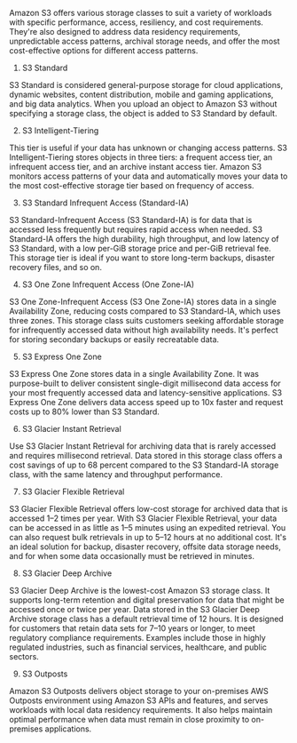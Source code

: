 Amazon S3 offers various storage classes to suit a variety of workloads with specific performance, access, resiliency, and cost requirements. They're also designed to address data residency requirements, unpredictable access patterns, archival storage needs, and offer the most cost-effective options for different access patterns.

1.   S3 Standard

S3 Standard is considered general-purpose storage for cloud applications, dynamic websites, content distribution, mobile and gaming applications, and big data analytics. When you upload an object to Amazon S3 without specifying a storage class, the object is added to S3 Standard by default.

2. S3 Intelligent-Tiering

This tier is useful if your data has unknown or changing access patterns. S3 Intelligent-Tiering stores objects in three tiers: a frequent access tier, an infrequent access tier, and an archive instant access tier. Amazon S3 monitors access patterns of your data and automatically moves your data to the most cost-effective storage tier based on frequency of access.

3. S3 Standard Infrequent Access (Standard-IA)

S3 Standard-Infrequent Access (S3 Standard-IA) is for data that is accessed less frequently but requires rapid access when needed. S3 Standard-IA offers the high durability, high throughput, and low latency of S3 Standard, with a low per-GiB storage price and per-GiB retrieval fee. This storage tier is ideal if you want to store long-term backups, disaster recovery files, and so on.

4.  S3 One Zone Infrequent Access (One Zone-IA)

S3 One Zone-Infrequent Access (S3 One Zone-IA) stores data in a single Availability Zone, reducing costs compared to S3 Standard-IA, which uses three zones. This storage class suits customers seeking affordable storage for infrequently accessed data without high availability needs. It's perfect for storing secondary backups or easily recreatable data.

5. S3 Express One Zone

S3 Express One Zone stores data in a single Availability Zone. It was purpose-built to deliver consistent single-digit millisecond data access for your most frequently accessed data and latency-sensitive applications. S3 Express One Zone delivers data access speed up to 10x faster and request costs up to 80% lower than S3 Standard.

6.   S3 Glacier Instant Retrieval

Use S3 Glacier Instant Retrieval for archiving data that is rarely accessed and requires millisecond retrieval. Data stored in this storage class offers a cost savings of up to 68 percent compared to the S3 Standard-IA storage class, with the same latency and throughput performance.

7. S3 Glacier Flexible Retrieval

S3 Glacier Flexible Retrieval offers low-cost storage for archived data that is accessed 1–2 times per year. With S3 Glacier Flexible Retrieval, your data can be accessed in as little as 1–5 minutes using an expedited retrieval. You can also request bulk retrievals in up to 5–12 hours at no additional cost. It's an ideal solution for backup, disaster recovery, offsite data storage needs, and for when some data occasionally must be retrieved in minutes.

8. S3 Glacier Deep Archive

S3 Glacier Deep Archive is the lowest-cost Amazon S3 storage class. It supports long-term retention and digital preservation for data that might be accessed once or twice per year. Data stored in the S3 Glacier Deep Archive storage class has a default retrieval time of 12 hours. It is designed for customers that retain data sets for 7–10 years or longer, to meet regulatory compliance requirements. Examples include those in highly regulated industries, such as financial services, healthcare, and public sectors.

9.   S3 Outposts

Amazon S3 Outposts delivers object storage to your on-premises AWS Outposts environment using Amazon S3 APIs and features, and serves workloads with local data residency requirements. It also helps maintain optimal performance when data must remain in close proximity to on-premises applications.
